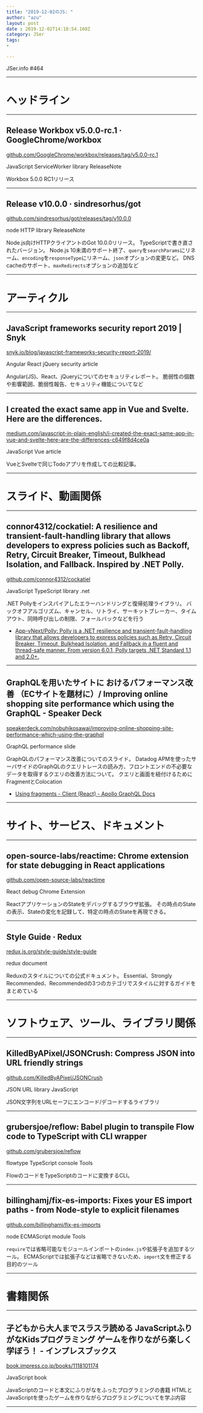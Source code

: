```yaml
---
title: "2019-12-02のJS: "
author: "azu"
layout: post
date : 2019-12-02T14:18:54.160Z
category: JSer
tags:
-

---
```


JSer.info #464

----

<h1 class="site-genre">ヘッドライン</h1>

----

## Release Workbox v5.0.0-rc.1 · GoogleChrome/workbox
[github.com/GoogleChrome/workbox/releases/tag/v5.0.0-rc.1](https://github.com/GoogleChrome/workbox/releases/tag/v5.0.0-rc.1 "Release Workbox v5.0.0-rc.1 · GoogleChrome/workbox")
<p class="jser-tags jser-tag-icon"><span class="jser-tag">JavaScript</span> <span class="jser-tag">ServiceWorker</span> <span class="jser-tag">library</span> <span class="jser-tag">ReleaseNote</span></p>

Workbox 5.0.0 RC1リリース


----

## Release v10.0.0 · sindresorhus/got
[github.com/sindresorhus/got/releases/tag/v10.0.0](https://github.com/sindresorhus/got/releases/tag/v10.0.0 "Release v10.0.0 · sindresorhus/got")
<p class="jser-tags jser-tag-icon"><span class="jser-tag"> node</span> <span class="jser-tag">HTTP</span> <span class="jser-tag">library</span> <span class="jser-tag">ReleaseNote</span></p>

Node.js向けHTTPクライアントのGot 10.0.0リリース。
TypeScriptで書き直されたバージョン。
Node.js 10未満のサポート終了、`query`を`searchParams`にリネーム、`encoding`を`responseType`にリネーム、`json`オプションの変更など。
DNS cacheのサポート、`maxRedirects`オプションの追加など


----
<h1 class="site-genre">アーティクル</h1>

----

## JavaScript frameworks security report 2019 | Snyk
[snyk.io/blog/javascript-frameworks-security-report-2019/](https://snyk.io/blog/javascript-frameworks-security-report-2019/ "JavaScript frameworks security report 2019 | Snyk")
<p class="jser-tags jser-tag-icon"><span class="jser-tag">Angular</span> <span class="jser-tag">React</span> <span class="jser-tag">jQuery</span> <span class="jser-tag">security</span> <span class="jser-tag">article</span></p>

Angular(JS)、React、jQueryについてのセキュリティレポート。
脆弱性の個数や影響範囲、脆弱性報告、セキュリティ機能についてなど


----

## I created the exact same app in Vue and Svelte. Here are the differences.
[medium.com/javascript-in-plain-english/i-created-the-exact-same-app-in-vue-and-svelte-here-are-the-differences-c649f8d4ce0a](https://medium.com/javascript-in-plain-english/i-created-the-exact-same-app-in-vue-and-svelte-here-are-the-differences-c649f8d4ce0a "I created the exact same app in Vue and Svelte. Here are the differences.")
<p class="jser-tags jser-tag-icon"><span class="jser-tag">JavaScript</span> <span class="jser-tag">Vue</span> <span class="jser-tag">article</span></p>

VueとSvelteで同じTodoアプリを作成しての比較記事。


----
<h1 class="site-genre">スライド、動画関係</h1>

----

## connor4312/cockatiel: A resilience and transient-fault-handling library that allows developers to express policies such as Backoff, Retry, Circuit Breaker, Timeout, Bulkhead Isolation, and Fallback. Inspired by .NET Polly.
[github.com/connor4312/cockatiel](https://github.com/connor4312/cockatiel "connor4312/cockatiel: A resilience and transient-fault-handling library that allows developers to express policies such as Backoff, Retry, Circuit Breaker, Timeout, Bulkhead Isolation, and Fallback. Inspired by .NET Polly.")
<p class="jser-tags jser-tag-icon"><span class="jser-tag">JavaScript</span> <span class="jser-tag">TypeScript</span> <span class="jser-tag">library</span> <span class="jser-tag">.net</span></p>

.NET Pollyをインスパイアしたエラーハンドリングと復帰処理ライブラリ。
バックオフアルゴリズム、キャンセル、リトライ、サーキットブレーカー、タイムアウト、同時呼び出しの制限、フォールバックなどを行う

- [App-vNext/Polly: Polly is a .NET resilience and transient-fault-handling library that allows developers to express policies such as Retry, Circuit Breaker, Timeout, Bulkhead Isolation, and Fallback in a fluent and thread-safe manner. From version 6.0.1, Polly targets .NET Standard 1.1 and 2.0+.](https://github.com/App-vNext/Polly "App-vNext/Polly: Polly is a .NET resilience and transient-fault-handling library that allows developers to express policies such as Retry, Circuit Breaker, Timeout, Bulkhead Isolation, and Fallback in a fluent and thread-safe manner. From version 6.0.1, Polly targets .NET Standard 1.1 and 2.0+.")

----

## GraphQLを用いたサイトに おけるパフォーマンス改善 （ECサイトを題材に）/ Improving online shopping site performance which using the GraphQL - Speaker Deck
[speakerdeck.com/nobuhikosawai/improving-online-shopping-site-performance-which-using-the-graphql](https://speakerdeck.com/nobuhikosawai/improving-online-shopping-site-performance-which-using-the-graphql "GraphQLを用いたサイトに おけるパフォーマンス改善 （ECサイトを題材に）/ Improving online shopping site performance which using the GraphQL - Speaker Deck")
<p class="jser-tags jser-tag-icon"><span class="jser-tag">GraphQL</span> <span class="jser-tag">performance</span> <span class="jser-tag">slide</span></p>

GraphQLのパフォーマンス改善についてのスライド。
Datadog APMを使ったサーバサイドのGraphQLのクエリトレースの読み方、フロントエンドの不必要なデータを取得するクエリの改善方法について。
クエリと画面を紐付けるためにFragmentとColocation

- [Using fragments - Client (React) - Apollo GraphQL Docs](https://www.apollographql.com/docs/react/data/fragments/ "Using fragments - Client (React) - Apollo GraphQL Docs")

----
<h1 class="site-genre">サイト、サービス、ドキュメント</h1>

----

## open-source-labs/reactime: Chrome extension for state debugging in React applications
[github.com/open-source-labs/reactime](https://github.com/open-source-labs/reactime "open-source-labs/reactime: Chrome extension for state debugging in React applications")
<p class="jser-tags jser-tag-icon"><span class="jser-tag">React</span> <span class="jser-tag">debug</span> <span class="jser-tag">Chrome</span> <span class="jser-tag">Extension</span></p>

ReactアプリケーションのStateをデバッグするブラウザ拡張。
その時点のStateの表示、Stateの変化を記録して、特定の時点のStateを再現できる。


----

## Style Guide · Redux
[redux.js.org/style-guide/style-guide](https://redux.js.org/style-guide/style-guide "Style Guide · Redux")
<p class="jser-tags jser-tag-icon"><span class="jser-tag">redux</span> <span class="jser-tag">document</span></p>

Reduxのスタイルについての公式ドキュメント。
Essential、Strongly Recommended、Recommendedの3つのカテゴリでスタイルに対するガイドをまとめている


----
<h1 class="site-genre">ソフトウェア、ツール、ライブラリ関係</h1>

----

## KilledByAPixel/JSONCrush: Compress JSON into URL friendly strings
[github.com/KilledByAPixel/JSONCrush](https://github.com/KilledByAPixel/JSONCrush "KilledByAPixel/JSONCrush: Compress JSON into URL friendly strings")
<p class="jser-tags jser-tag-icon"><span class="jser-tag">JSON</span> <span class="jser-tag">URL</span> <span class="jser-tag">library</span> <span class="jser-tag">JavaScript</span></p>

JSON文字列をURLセーフにエンコード/デコードするライブラリ


----

## grubersjoe/reflow: Babel plugin to transpile Flow code to TypeScript with CLI wrapper
[github.com/grubersjoe/reflow](https://github.com/grubersjoe/reflow "grubersjoe/reflow: Babel plugin to transpile Flow code to TypeScript with CLI wrapper")
<p class="jser-tags jser-tag-icon"><span class="jser-tag">flowtype</span> <span class="jser-tag">TypeScript</span> <span class="jser-tag">console</span> <span class="jser-tag">Tools</span></p>

FlowのコードをTypeScriptのコードに変換するCLI。


----

## billinghamj/fix-es-imports: Fixes your ES import paths - from Node-style to explicit filenames
[github.com/billinghamj/fix-es-imports](https://github.com/billinghamj/fix-es-imports "billinghamj/fix-es-imports: Fixes your ES import paths - from Node-style to explicit filenames")
<p class="jser-tags jser-tag-icon"><span class="jser-tag"> node</span> <span class="jser-tag">ECMAScript</span> <span class="jser-tag">module</span> <span class="jser-tag">Tools</span></p>

`require`では省略可能なモジュールインポートの`index.js`や拡張子を追加するツール。
ECMAScriptでは拡張子などは省略できないため、`import`文を修正する目的のツール


----
<h1 class="site-genre">書籍関係</h1>

----

## 子どもから大人までスラスラ読める JavaScriptふりがなKidsプログラミング ゲームを作りながら楽しく学ぼう！ - インプレスブックス
[book.impress.co.jp/books/1118101174](https://book.impress.co.jp/books/1118101174 "子どもから大人までスラスラ読める JavaScriptふりがなKidsプログラミング ゲームを作りながら楽しく学ぼう！ - インプレスブックス")
<p class="jser-tags jser-tag-icon"><span class="jser-tag">JavaScript</span> <span class="jser-tag">book</span></p>

JavaScriptのコードと本文にふりがなをふったプログラミングの書籍
HTMLとJavaScriptを使ったゲームを作りながらプログラミングについてを学ぶ内容


----
